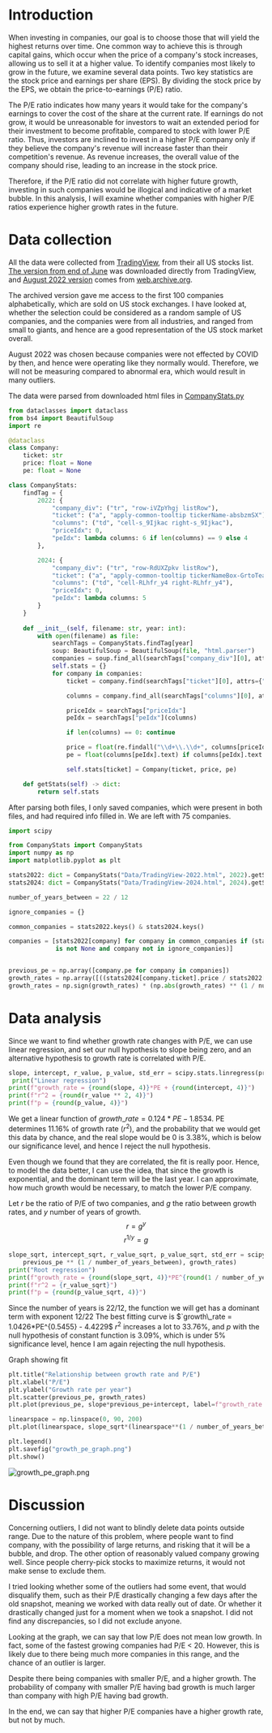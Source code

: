 # Introduction
When investing in companies, our goal is to choose those that will yield the highest returns over time. One common way to achieve this is through capital gains, which occur when the price of a company's stock increases, allowing us to sell it at a higher value. To identify companies most likely to grow in the future, we examine several data points. Two key statistics are the stock price and earnings per share (EPS). By dividing the stock price by the EPS, we obtain the price-to-earnings (P/E) ratio.

The P/E ratio indicates how many years it would take for the company's earnings to cover the cost of the share at the current rate. If earnings do not grow, it would be unreasonable for investors to wait an extended period for their investment to become profitable, compared to stock with lower P/E ratio. Thus, investors are inclined to invest in a higher P/E company only if they believe the company's revenue will increase faster than their competition's revenue. As revenue increases, the overall value of the company should rise, leading to an increase in the stock price.

Therefore, if the P/E ratio did not correlate with higher future growth, investing in such companies would be illogical and indicative of a market bubble. In this analysis, I will examine whether companies with higher P/E ratios experience higher growth rates in the future.

# Data collection
All the data were collected from [TradingView](https://www.tradingview.com/markets/stocks-usa/market-movers-all-stocks/), from their all US stocks list. [The version from end of June](./Data/TradingView-2024.html) was downloaded directly from TradingView, and [August 2022 version](./Data/TradingView-2022.html) comes from [web.archive.org](https://web.archive.org/web/20220827030431/https://www.tradingview.com/markets/stocks-usa/market-movers-all-stocks/).  

The archived version gave me access to the first 100 companies alphabetically, which are sold on US stock exchanges. I have looked at, whether the selection could be considered as a random sample of US companies, and the companies were from all industries, and ranged from small to giants, and hence are a good representation of the US stock market overall.

August 2022 was chosen because companies were not effected by COVID by then, and hence were operating like they normally would. Therefore, we will not be measuring compared to abnormal era, which would result in many outliers.

The data were parsed from downloaded html files in [CompanyStats.py](./CompanyStats.py)
```py
from dataclasses import dataclass
from bs4 import BeautifulSoup
import re

@dataclass
class Company:
    ticket: str
    price: float = None
    pe: float = None

class CompanyStats:
    findTag = {
        2022: {
            "company_div": ("tr", "row-iVZpYhgj listRow"),
            "ticket": ("a", "apply-common-tooltip tickerName-absbzmSX"),
            "columns": ("td", "cell-s_9Ijkac right-s_9Ijkac"),
            "priceIdx": 0,
            "peIdx": lambda columns: 6 if len(columns) == 9 else 4
        },

        2024: {
            "company_div": ("tr", "row-RdUXZpkv listRow"),
            "ticket": ("a", "apply-common-tooltip tickerNameBox-GrtoTeat tickerName-GrtoTeat"),
            "columns": ("td", "cell-RLhfr_y4 right-RLhfr_y4"),
            "priceIdx": 0,
            "peIdx": lambda columns: 5
        }
    }
    
    def __init__(self, filename: str, year: int):
        with open(filename) as file:
            searchTags = CompanyStats.findTag[year]
            soup: BeautifulSoup = BeautifulSoup(file, "html.parser")
            companies = soup.find_all(searchTags["company_div"][0], attrs={"class": searchTags["company_div"][1]})
            self.stats = {}
            for company in companies:
                ticket = company.find(searchTags["ticket"][0], attrs={"class": searchTags["ticket"][1]}).text

                columns = company.find_all(searchTags["columns"][0], attrs={"class": searchTags["columns"][1]})

                priceIdx = searchTags["priceIdx"]
                peIdx = searchTags["peIdx"](columns)

                if len(columns) == 0: continue

                price = float(re.findall("\\d+\\.\\d+", columns[priceIdx].text)[0]) # Do not care about currency
                pe = float(columns[peIdx].text) if columns[peIdx].text != "—" else None

                self.stats[ticket] = Company(ticket, price, pe)

    def getStats(self) -> dict:
        return self.stats

```

After parsing both files, I only saved companies, which were present in both files, and had required info filled in. We are left with 75 companies.
```py
import scipy

from CompanyStats import CompanyStats
import numpy as np
import matplotlib.pyplot as plt

stats2022: dict = CompanyStats("Data/TradingView-2022.html", 2022).getStats()
stats2024: dict = CompanyStats("Data/TradingView-2024.html", 2024).getStats()

number_of_years_between = 22 / 12

ignore_companies = {}

common_companies = stats2022.keys() & stats2024.keys()

companies = [stats2022[company] for company in common_companies if (stats2022[company].pe
             is not None and company not in ignore_companies)]


previous_pe = np.array([company.pe for company in companies])
growth_rates = np.array([((stats2024[company.ticket].price / stats2022[company.ticket].price) - 1) * 100 for company in companies])
growth_rates = np.sign(growth_rates) * (np.abs(growth_rates) ** (1 / number_of_years_between)) # Deals with negative growth rates
```

# Data analysis
Since we want to find whether growth rate changes with P/E, we can use linear regression, and set our null hypothesis to slope being zero, and an alternative hypothesis to growth rate is correlated with P/E.
```py
slope, intercept, r_value, p_value, std_err = scipy.stats.linregress(previous_pe, growth_rates)
 print("Linear regression")
print(f"growth_rate = {round(slope, 4)}*PE + {round(intercept, 4)}")
print(f"r^2 = {round(r_value ** 2, 4)}")
print(f"p = {round(p_value, 4)}")
```
We get a linear function of $growth\_rate = 0.124*PE - 1.8534$. 
PE determines 11.16% of growth rate ($r^2$), and the probability that we would get this data by chance, and the real slope would be 0 is 3.38%, which is  below our significance level, and hence I reject the null hypothesis.

Even though we found that they are correlated, the fit is really poor. Hence, to model the data better, I can use the idea, that since the growth is exponential, and the dominant term will be the last year. I can approximate, how much growth would be necessary, to match the lower P/E company.

Let $r$ be the ratio of P/E of two companies, and $g$ the ratio between growth rates, and $y$ number of years of growth.
$$r = g^y$$
$$r^{1/y} = g$$

```py
slope_sqrt, intercept_sqrt, r_value_sqrt, p_value_sqrt, std_err = scipy.stats.linregress(
    previous_pe ** (1 / number_of_years_between), growth_rates)
print("Root regression")
print(f"growth_rate = {round(slope_sqrt, 4)}*PE^{round(1 / number_of_years_between, 4)} + {round(intercept_sqrt, 4)}")
print(f"r^2 = {r_value_sqrt}")
print(f"p = {round(p_value_sqrt, 4)}")
```
Since the number of years is 22/12, the function we will get has a dominant term with exponent 12/22
The best fitting curve is $`growth\_rate = 1.0426*PE^{0.5455} - 4.4229$
$r^2$ increases a lot to 33.76%, and $p$ with the null hypothesis of constant function is 3.09%, which is under 5% significance level, hence I am again rejecting the null hypothesis.

Graph showing fit

```py
plt.title("Relationship between growth rate and P/E")
plt.xlabel("P/E")
plt.ylabel("Growth rate per year")
plt.scatter(previous_pe, growth_rates)
plt.plot(previous_pe, slope*previous_pe+intercept, label=f"growth_rate = {round(slope, 4)}*PE + {round(intercept, 4)}")

linearspace = np.linspace(0, 90, 200)
plt.plot(linearspace, slope_sqrt*(linearspace**(1 / number_of_years_between)) + intercept_sqrt, label = f"growth_rate = {round(slope_sqrt, 4)}*PE^{round(1 / number_of_years_between, 4)} + {round(intercept_sqrt, 4)}")

plt.legend()
plt.savefig("growth_pe_graph.png")
plt.show()
```



![growth_pe_graph.png](./growth_pe_graph.png)

# Discussion
Concerning outliers, I did not want to blindly delete data points outside range. Due to the nature of this problem, where people want to find company, with the possibility of large returns, and risking that it will be a bubble, and drop. The other option of reasonably valued company growing well. Since people cherry-pick stocks to maximize returns, it would not make sense to exclude them.

I tried looking whether some of the outliers had some event, that would disqualify them, such as their P/E drastically changing a few days after the old snapshot, meaning we worked with data really out of date. Or whether it drastically changed just for a moment when we took a snapshot. I did not find any discrepancies, so I did not exclude anyone.

Looking at the graph, we can say that low P/E does not mean low growth. In fact, some of the fastest growing companies had P/E < 20. However, this is likely due to there being much more companies in this range, and the chance of an outlier is larger.

Despite there being companies with smaller P/E, and a higher growth. The probability of company with smaller P/E having bad growth is much larger than company with high P/E having bad growth.

In the end, we can say that higher P/E companies have a higher growth rate, but not by much.
